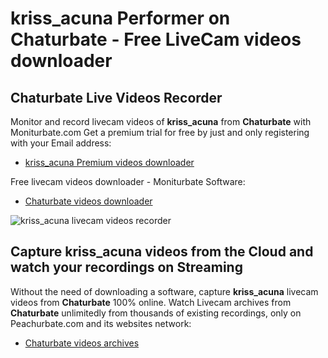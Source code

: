 # kriss_acuna Performer on Chaturbate - Free LiveCam videos downloader

## Chaturbate Live Videos Recorder

Monitor and record livecam videos of **kriss_acuna** from **Chaturbate** with Moniturbate.com
Get a premium trial for free by just and only registering with your Email address:
* [kriss_acuna Premium videos downloader](https://moniturbate.com/request-demo-licence-key.html)

Free livecam videos downloader - Moniturbate Software:
* [Chaturbate videos downloader](https://moniturbate.com/moniturbate-download-software.html)

![kriss_acuna livecam videos recorder](https://peachurnet.com/templates/moniturbate-software.png)


## Capture kriss_acuna videos from the Cloud and watch your recordings on Streaming

Without the need of downloading a software, capture **kriss_acuna** livecam videos from **Chaturbate** 100% online.
Watch Livecam archives from **Chaturbate** unlimitedly from thousands of existing recordings, only on Peachurbate.com and its websites network:
* [Chaturbate videos archives](https://peachurnet.com/)